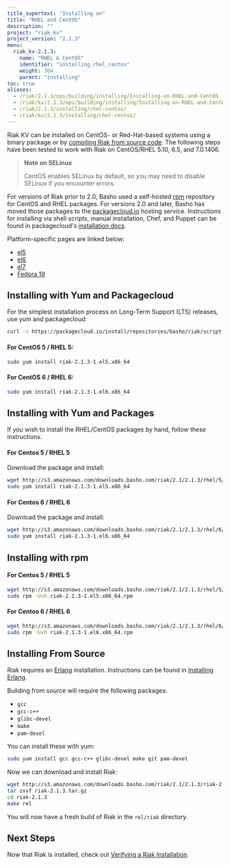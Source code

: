 ```yaml
---
title_supertext: "Installing on"
title: "RHEL and CentOS"
description: ""
project: "riak_kv"
project_version: "2.1.3"
menu:
  riak_kv-2.1.3:
    name: "RHEL & CentOS"
    identifier: "installing_rhel_centos"
    weight: 304
    parent: "installing"
toc: true
aliases:
  - /riak/2.1.3/ops/building/installing/Installing-on-RHEL-and-CentOS
  - /riak/kv/2.1.3/ops/building/installing/Installing-on-RHEL-and-CentOS
  - /riak/2.1.3/installing/rhel-centos/
  - /riak/kv/2.1.3/installing/rhel-centos/
---
```


[install source index]: /riak/kv/2.1.3/setup/installing/source
[install source erlang]: /riak/kv/2.1.3/setup/installing/source/erlang
[install verify]: /riak/kv/2.1.3/setup/installing/verify

Riak KV can be installed on CentOS- or Red-Hat-based systems using a binary
package or by [compiling Riak from source code][install source index]. The following steps have been tested to work with Riak on
CentOS/RHEL 5.10, 6.5, and 7.0.1406.

> **Note on SELinux**
>
> CentOS enables SELinux by default, so you may need to disable SELinux if
you encounter errors.

For versions of Riak prior to 2.0, Basho used a self-hosted
[rpm](http://www.rpm.org/) repository for CentOS and RHEL packages. For
versions 2.0 and later, Basho has moved those packages to the
[packagecloud.io](https://packagecloud.io/) hosting service.
Instructions for installing via shell scripts, manual installation,
Chef, and Puppet can be found in packagecloud's [installation docs](https://packagecloud.io/basho/riak/install).

Platform-specific pages are linked below:

* [el5](https://packagecloud.io/basho/riak/packages/el/5/riak-2.1.3-1.x86_64.rpm)
* [el6](https://packagecloud.io/basho/riak/packages/el/6/riak-2.1.3-1.el6.x86_64.rpm)
* [el7](https://packagecloud.io/basho/riak/packages/el/7/riak-2.1.3-1.el7.centos.x86_64.rpm)
* [Fedora 19](https://packagecloud.io/basho/riak/packages/fedora/19/riak-2.1.3-1.fc19.x86_64.rpm)

## Installing with Yum and Packagecloud

For the simplest installation process on Long-Term Support (LTS)
releases, use yum and packagecloud:

```bash
curl -s https://packagecloud.io/install/repositories/basho/riak/script.rpm.sh | sudo bash
```

#### For CentOS 5 / RHEL 5:

```bash
sudo yum install riak-2.1.3-1.el5.x86_64
```

#### For CentOS 6 / RHEL 6:

```bash
sudo yum install riak-2.1.3-1.el6.x86_64
```

## Installing with Yum and Packages

If you wish to install the RHEL/CentOS packages by hand, follow these
instructions.

#### For Centos 5 / RHEL 5

Download the package and install:

```bash
wget http://s3.amazonaws.com/downloads.basho.com/riak/2.1/2.1.3/rhel/5/riak-2.1.3-1.el5.x86_64.rpm
sudo yum install riak-2.1.3-1.el5.x86_64
```

#### For Centos 6 / RHEL 6

Download the package and install:

```bash
wget http://s3.amazonaws.com/downloads.basho.com/riak/2.1/2.1.3/rhel/6/riak-2.1.3-1.el6.x86_64.rpm
sudo yum install riak-2.1.3-1.el6.x86_64
```

## Installing with rpm

#### For Centos 5 / RHEL 5

```bash
wget http://s3.amazonaws.com/downloads.basho.com/riak/2.1/2.1.3/rhel/5/riak-2.1.3-1.el5.x86_64.rpm
sudo rpm -Uvh riak-2.1.3-1.el5.x86_64.rpm
```

#### For Centos 6 / RHEL 6

```bash
wget http://s3.amazonaws.com/downloads.basho.com/riak/2.1/2.1.3/rhel/6/riak-2.1.3-1.el6.x86_64.rpm
sudo rpm -Uvh riak-2.1.3-1.el6.x86_64.rpm
```

## Installing From Source

Riak requires an [Erlang](http://www.erlang.org/) installation.
Instructions can be found in [Installing Erlang][install source erlang].

Building from source will require the following packages:

* `gcc`
* `gcc-c++`
* `glibc-devel`
* `make`
* `pam-devel`

You can install these with yum:

```bash
sudo yum install gcc gcc-c++ glibc-devel make git pam-devel
```

Now we can download and install Riak:

```bash
wget http://s3.amazonaws.com/downloads.basho.com/riak/2.1/2.1.3/riak-2.1.3.tar.gz
tar zxvf riak-2.1.3.tar.gz
cd riak-2.1.3
make rel
```

You will now have a fresh build of Riak in the `rel/riak` directory.

## Next Steps

Now that Riak is installed, check out [Verifying a Riak Installation][install verify].
